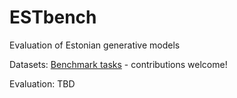 # ESTbench

Evaluation of Estonian generative models

Datasets: [Benchmark tasks](https://github.com/eleriaedmaa/estbench/tree/main/benchmark_tasks) - contributions welcome!

Evaluation: TBD

